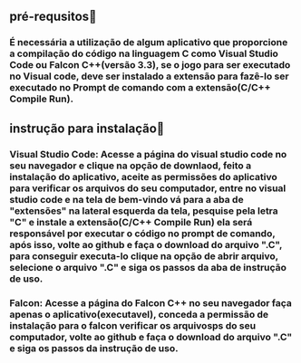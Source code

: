 ## pré-requsitos📍
### É necessária a utilização de algum aplicativo que proporcione a compilação do código na linguagem C como Visual Studio Code ou Falcon C++(versão 3.3), se o jogo para ser executado no Visual code, deve ser instalado a extensão para fazê-lo ser executado no Prompt de comando com a extensão(C/C++ Compile Run).
## instrução para instalação📍
### Visual Studio Code: Acesse a página do visual studio code no seu navegador e clique na opção de downlaod, feito a instalação do aplicativo, aceite as permissões do aplicativo para verificar os arquivos do seu computador, entre no visual studio code e na tela de bem-vindo vá para a aba de "extensões" na lateral esquerda da tela, pesquise pela letra "C" e instale a extensão(C/C++ Compile Run) ela será responsável por executar o código no prompt de comando, após isso, volte ao github e faça o download do arquivo ".C", para conseguir executa-lo clique na opção de abrir arquivo, selecione o arquivo ".C" e siga os passos da aba de instrução de uso.
### Falcon: Acesse a página do Falcon C++ no seu navegador faça apenas o aplicativo(executavel), conceda a permissão de instalação para o falcon verificar os arquivosps do seu computador, volte ao github e faça o download do arquivo ".C" e siga os passos da instrução de uso.
